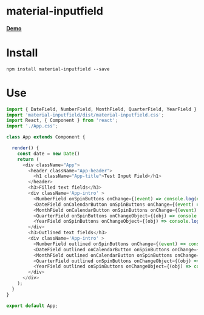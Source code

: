 # material-inputfield

#### [Demo](https://cheetax.github.io/reactapp/)

# Install
```npm install material-inputfield --save```

# Use
```js
import { DateField, NumberField, MonthField, QuarterField, YearField } from 'material-inputfield';
import 'material-inputfield/dist/material-inputfield.css';
import React, { Component } from 'react';
import './App.css';

class App extends Component {

  render() {
    const date = new Date()
    return (
      <div className="App">
        <header className="App-header">
          <h1 className="App-title">Test Input Field</h1>
        </header>
        <h3>Filled text fields</h3>
        <div className='App-intro' >
          <NumberField onSpinButtons onChange={(event) => console.log(event)} name='label' value={123456789} type='number' label='Label' />
          <DateField onCalendarButton onSpinButtons onChange={(event) => console.log(event.target.value)} name='date' value={date} label='Date' />
          <MonthField onCalendarButton onSpinButtons onChange={(event) => console.log(event.target.value)} name='month' value={date} label='Month' />
          <QuarterField onSpinButtons onChangeObject={(obj) => console.log(obj)} name='quarter' value={date} label='Quarter' /> 
          <YearField onSpinButtons onChangeObject={(obj) => console.log(obj)} name='year' value={date} label='Year' />
        </div>
        <h3>Outlined text fields</h3>
        <div className='App-intro' >
          <NumberField outlined onSpinButtons onChange={(event) => console.log(event)} name='label' value={123456789} type='number' label='Label' />
          <DateField outlined onCalendarButton onSpinButtons onChange={(event) => console.log(event.target.value)} name='date' value={date} label='Date' />
          <MonthField outlined onCalendarButton onSpinButtons onChange={(event) => console.log(event.target.value)} name='month' value={date} label='Month' />
          <QuarterField outlined onSpinButtons onChangeObject={(obj) => console.log(obj)} name='quarter' value={date} label='Quarter' /> 
          <YearField outlined onSpinButtons onChangeObject={(obj) => console.log(obj)} name='year' value={date} label='Year' />
        </div>
      </div>
    );
  }
}

export default App;
```